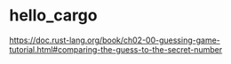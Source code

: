 # hello_cargo

<https://doc.rust-lang.org/book/ch02-00-guessing-game-tutorial.html#comparing-the-guess-to-the-secret-number>
